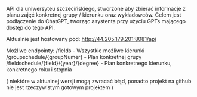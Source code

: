 API dla uniwersyteu szczecińskiego, stworzone aby zbierać informacje z planu zajęć konkretnej grupy / kierunku oraz wykładowców.
Celem jest podłączenie do ChatGPT, tworząc asystenta przy użyciu GPTs mającego dostęp do tego API.

Aktualnie jest hostowany pod: http://44.205.179.201:8081/api

Możliwe endpointy:
/fields - Wszystkie możliwe kierunki
/groupschedule/{groupNumer} - Plan konkretnej grupy
/fieldschedule/{field}/{year}/{degree} - Plan konkretnego kierunku, konkretnego roku i stopnia

( niektóre w aktualnej wersji mogą zwracać błąd, ponadto projekt na github nie jest rzeczywistym gotowym projektem )
